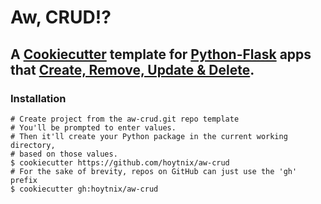 # Aw, CRUD!?

## A [Cookiecutter](https://www.cookiecutter.io/) template for [Python-Flask](https://flask.palletsprojects.com/en/3.0.x/) apps that [Create, Remove, Update & Delete](https://en.m.wikipedia.org/wiki/Create,_read,_update_and_delete).

### Installation

```
# Create project from the aw-crud.git repo template
# You'll be prompted to enter values.
# Then it'll create your Python package in the current working directory,
# based on those values.
$ cookiecutter https://github.com/hoytnix/aw-crud
# For the sake of brevity, repos on GitHub can just use the 'gh' prefix
$ cookiecutter gh:hoytnix/aw-crud
```
